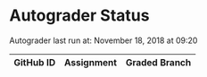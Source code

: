 # Autograder Status
Autograder last run at: November 18, 2018 at 09:20

| GitHub ID | Assignment | Graded Branch |
|-----------|------------|---------------|
